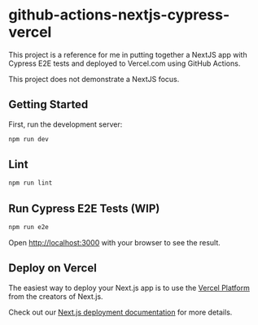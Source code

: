 # github-actions-nextjs-cypress-vercel

This project is a reference for me in putting together a NextJS app with Cypress E2E tests and deployed to Vercel.com using GitHub Actions.

This project does not demonstrate a NextJS focus.

## Getting Started

First, run the development server:

```bash
npm run dev
```

## Lint

```bash
npm run lint
```

## Run Cypress E2E Tests (WIP)

```bash
npm run e2e
```

Open [http://localhost:3000](http://localhost:3000) with your browser to see the result.

## Deploy on Vercel

The easiest way to deploy your Next.js app is to use the [Vercel Platform](https://vercel.com/new?utm_medium=default-template&filter=next.js&utm_source=create-next-app&utm_campaign=create-next-app-readme) from the creators of Next.js.

Check out our [Next.js deployment documentation](https://nextjs.org/docs/app/building-your-application/deploying) for more details.
